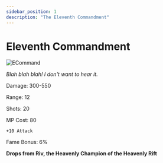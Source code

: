 ```yaml
---
sidebar_position: 1
description: "The Eleventh Commandment"
---
```


# Eleventh Commandment

![ECommand](https://vwiki.valorserver.com/api/item/picture/eleventh%20commandment)

<i>Blah blah blah! I don't want to hear it.</i>

Damage: 300-550

Range: 12

Shots: 20

MP Cost: 80

    +10 Attack

Fame Bonus: 6%

**Drops from Riv, the Heavenly Champion of the Heavenly Rift**
